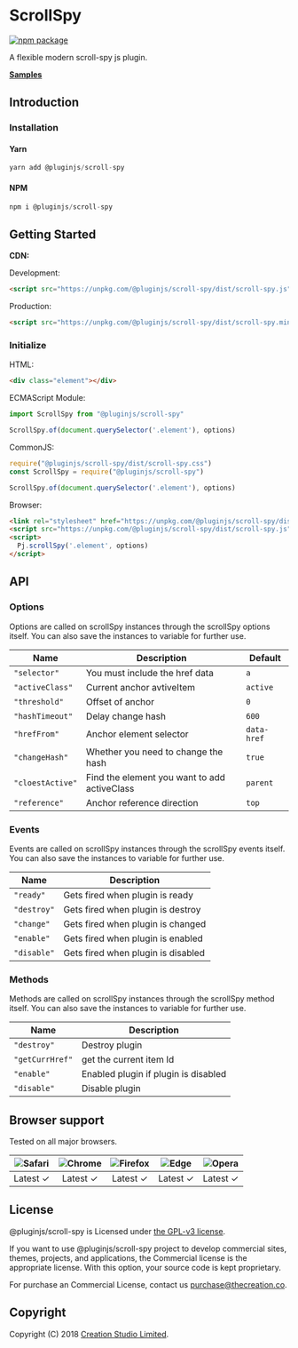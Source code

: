 # ScrollSpy

[![npm package](https://img.shields.io/npm/v/@pluginjs/scroll-spy.svg)](https://www.npmjs.com/package/@pluginjs/scroll-spy)

A flexible modern scroll-spy js plugin.

**[Samples](https://codesandbox.io/s/github/pluginjs/plugin.js/tree/master/modules/scrollSpy/samples)**

## Introduction

### Installation

#### Yarn

```javascript
yarn add @pluginjs/scroll-spy
```

#### NPM

```javascript
npm i @pluginjs/scroll-spy
```

## Getting Started

**CDN:**

Development:

```html
<script src="https://unpkg.com/@pluginjs/scroll-spy/dist/scroll-spy.js"></script>
```

Production:

```html
<script src="https://unpkg.com/@pluginjs/scroll-spy/dist/scroll-spy.min.js"></script>
```

### Initialize

HTML:

```html
<div class="element"></div>
```

ECMAScript Module:

```javascript
import ScrollSpy from "@pluginjs/scroll-spy"

ScrollSpy.of(document.querySelector('.element'), options)
```

CommonJS:

```javascript
require("@pluginjs/scroll-spy/dist/scroll-spy.css")
const ScrollSpy = require("@pluginjs/scroll-spy")

ScrollSpy.of(document.querySelector('.element'), options)
```

Browser:

```html
<link rel="stylesheet" href="https://unpkg.com/@pluginjs/scroll-spy/dist/scroll-spy.css">
<script src="https://unpkg.com/@pluginjs/scroll-spy/dist/scroll-spy.js"></script>
<script>
  Pj.scrollSpy('.element', options)
</script>
```

## API

### Options

Options are called on scrollSpy instances through the scrollSpy options itself.
You can also save the instances to variable for further use.

Name | Description | Default
--|--|--
`"selector"` | You must include the href data | `a`
`"activeClass"` | Current anchor avtiveItem | `active`
`"threshold"` | Offset of anchor | `0`
`"hashTimeout"` | Delay change hash | `600`
`"hrefFrom"` | Anchor element selector | `data-href`
`"changeHash"` | Whether you need to change the hash | `true`
`"cloestActive"` | Find the element you want to add activeClass | `parent`
`"reference"` | Anchor reference direction | `top`

### Events

Events are called on scrollSpy instances through the scrollSpy events itself.
You can also save the instances to variable for further use.

Name | Description
--|--
`"ready"` | Gets fired when plugin is ready
`"destroy"` | Gets fired when plugin is destroy
`"change"` | Gets fired when plugin is changed
`"enable"` | Gets fired when plugin is enabled
`"disable"` | Gets fired when plugin is disabled

### Methods

Methods are called on scrollSpy instances through the scrollSpy method itself.
You can also save the instances to variable for further use.

Name | Description
--|--
`"destroy"` | Destroy plugin
`"getCurrHref"` | get the current item Id
`"enable"` | Enabled plugin if plugin is disabled
`"disable"` | Disable plugin

## Browser support

Tested on all major browsers.

| <img src="https://raw.githubusercontent.com/alrra/browser-logos/master/src/safari/safari_32x32.png" alt="Safari"> | <img src="https://raw.githubusercontent.com/alrra/browser-logos/master/src/chrome/chrome_32x32.png" alt="Chrome"> | <img src="https://raw.githubusercontent.com/alrra/browser-logos/master/src/firefox/firefox_32x32.png" alt="Firefox"> | <img src="https://raw.githubusercontent.com/alrra/browser-logos/master/src/edge/edge_32x32.png" alt="Edge"> | <img src="https://raw.githubusercontent.com/alrra/browser-logos/master/src/opera/opera_32x32.png" alt="Opera"> |
|:--:|:--:|:--:|:--:|:--:|
| Latest ✓ | Latest ✓ | Latest ✓ | Latest ✓ | Latest ✓ |

## License

@pluginjs/scroll-spy is Licensed under [the GPL-v3 license](LICENSE).

If you want to use @pluginjs/scroll-spy project to develop commercial sites, themes, projects, and applications, the Commercial license is the appropriate license. With this option, your source code is kept proprietary.

For purchase an Commercial License, contact us purchase@thecreation.co.

## Copyright

Copyright (C) 2018 [Creation Studio Limited](creationstudio.com).